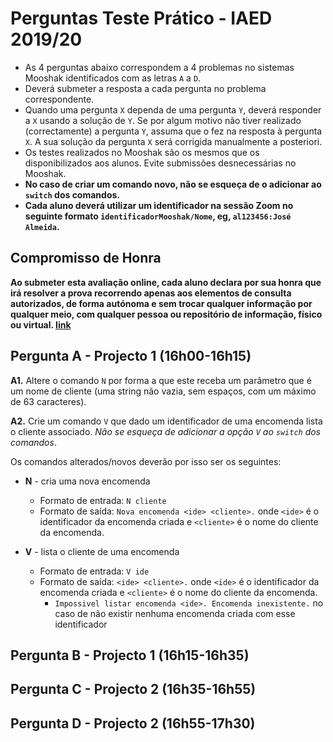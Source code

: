 # Perguntas Teste Prático - IAED 2019/20

- As 4 perguntas abaixo correspondem a 4 problemas no sistemas Mooshak identificados com as letras `A` a `D`.
- Deverá submeter a resposta a cada pergunta no problema correspondente.
- Quando uma pergunta `X` dependa de uma pergunta `Y`, deverá responder a `X` usando a solução de `Y`. Se por algum motivo não tiver realizado (correctamente) a pergunta `Y`, assuma que o fez na resposta à pergunta `X`. A sua solução da pergunta `X` será corrigida manualmente a posteriori.
- Os testes realizados no Mooshak são os mesmos que os disponibilizados aos alunos. Evite submissões desnecessárias no Mooshak.
- __No caso de criar um comando novo, não se esqueça de o adicionar ao `switch` dos comandos.__
- __Cada aluno deverá utilizar um identificador na sessão Zoom no seguinte formato `identificadorMooshak/Nome`, eg, `al123456:José Almeida`.__

## Compromisso de Honra

__Ao submeter esta avaliação online, cada aluno declara por sua honra que irá resolver a prova recorrendo apenas aos elementos de consulta autorizados, de forma autónoma e sem trocar qualquer informação por qualquer meio, com qualquer pessoa ou repositório de informação, físico ou virtual. [link](https://sartre.tecnico.ulisboa.pt/codigo-honra/)__

## Pergunta A - Projecto 1 (16h00-16h15)

__A1.__ Altere o comando `N` por forma a que este receba um parâmetro que é um nome de cliente (uma string não vazia, sem espaços, com um máximo de 63 caracteres).

__A2.__ Crie um comando `V` que dado um identificador de uma encomenda lista o cliente associado. _Não se esqueça de adicionar a opção `V` ao `switch` dos comandos_.

Os comandos alterados/novos deverão por isso ser os seguintes:

- __N__ - cria uma nova encomenda
  - Formato de entrada: `N cliente`
  - Formato de saída: `Nova encomenda <ide> <cliente>.` onde `<ide>` é o identificador da encomenda criada e `<cliente>` é o nome do cliente da encomenda.

- __V__ - lista o cliente de uma encomenda
  - Formato de entrada: `V ide`
  - Formato de saída: `<ide> <cliente>.` onde `<ide>` é o identificador da encomenda criada e `<cliente>` é o nome do cliente da encomenda.
    - `Impossivel listar encomenda <ide>. Encomenda inexistente.` no caso de não existir nenhuma encomenda criada com esse identificador

## Pergunta B - Projecto 1 (16h15-16h35)

## Pergunta C - Projecto 2 (16h35-16h55)

## Pergunta D - Projecto 2 (16h55-17h30)
